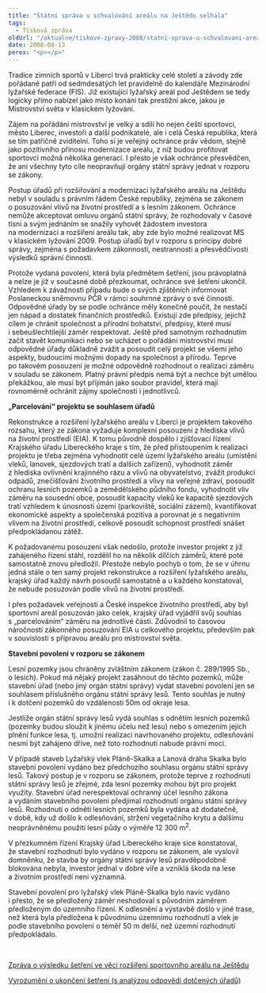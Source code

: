```yaml
---
title: "Státní správa u schvalování areálu na Ještědu selhala"
tags:
  - Tisková zpráva
oldUrl: "/aktualne/tiskove-zpravy-2008/statni-sprava-u-schvalovani-arealu-na-jestedu-selhala"
date: 2008-08-13
perex: "<p></p>"
---
```


<!-- imported from the old website -->

<p class="Nadpis1 perex">Tradice zimních sportů v Liberci trvá prakticky celé století a závody zde pořádané patří od sedmdesátých let pravidelně do kalendáře Mezinárodní lyžařské federace (FIS). Již existující lyžařský areál pod Ještědem se tedy logicky přímo nabízel jako místo konání tak prestižní akce, jakou je Mistrovství světa v klasickém lyžování.</p><p class="Normln-web">Zájem na pořádání mistrovství je velký a sdílí ho nejen čeští sportovci, město Liberec, investoři a další podnikatelé, ale i celá Česká republika, která se tím patřičně zviditelní. Toho si je veřejný ochránce práv vědom, stejně jako pozitivního přínosu modernizace areálu, z níž budou profitovat sportovci možná několika generací. I přesto je však ochránce přesvědčen, že ani všechny tyto cíle neopravňují orgány státní správy jednat v rozporu se zákony.</p><p class="Normln-web">Postup úřadů při rozšiřování a modernizaci lyžařského areálu na Ještědu nebyl v souladu s právním řádem České republiky, zejména se zákonem o posuzování vlivů na životní prostředí a s lesním zákonem. Ochránce nemůže akceptovat omluvu orgánů státní správy, že rozhodovaly v časové tísni a svým jednáním se snažily vyhovět žádostem investora na modernizaci a rozšíření areálu tak, aby zde bylo možné realizovat MS v klasickém lyžování 2009. Postup úřadů byl v rozporu s principy dobré správy, zejména s požadavkem zákonnosti, nestrannosti a přesvědčivosti výsledků správní činnosti.</p><p class="Normln-web">Protože vydaná povolení, která byla předmětem šetření, jsou právoplatná a nelze je již v současné době přezkoumat, ochránce své šetření ukončil. Vzhledem k závažnosti případu bude o svých zjištěních informovat Poslaneckou sněmovnu PČR v rámci souhrnné zprávy o své činnosti. Odpovědné úřady by se podle ochránce měly konečně poučit, že nestačí jen nápad a dostatek finančních prostředků. Existují zde předpisy, jejichž cílem je chránit společnost a přírodní bohatství, předpisy, které musí i sebeušlechtilejší záměr respektovat. Ještě před samotným rozhodnutím začít stavět komunikaci nebo se ucházet o pořádání mistrovství musí odpovědné úřady důkladně zvážit a posoudit celý projekt se všemi jeho aspekty, budoucími možnými dopady na společnost a přírodu. Teprve po takovém posouzení je možné odpovědně rozhodnout o realizaci záměru v souladu se zákonem. Platný právní předpis nemá být a nechce být umělou překážkou, ale musí být přijímán jako soubor pravidel, která mají rovnoměrně ochránit zájmy společnosti i jednotlivců.</p><p class="Normln-web"><span style="FONT-WEIGHT: bold">„</span><span style="FONT-WEIGHT: bold">P</span><span style="FONT-WEIGHT: bold">arcelování“ projektu se souhlasem úřadů</span></p><p class="Normln-web">Rekonstrukce a rozšíření lyžařského areálu v Liberci je projektem takového rozsahu, který ze zákona vyžaduje komplexní posouzení z hlediska vlivů na životní prostředí (EIA). K tomu původně dospělo i zjišťovací řízení Krajského úřadu Libereckého kraje s tím, že před přistoupením k realizaci projektu je třeba zejména vyhodnotit celé území lyžařského areálu (umístění vleků, lanovek, sjezdových tratí a dalších zařízení), vyhodnotit záměr z hlediska ovlivnění krajinného rázu a vlivů na obyvatelstvo, zvážit produkci odpadů, znečišťování životního prostředí a vlivy na veřejné zdraví, posoudit ochranu lesních pozemků a zemědělského půdního fondu, vyhodnotit vliv záměru na sousední obce, posoudit kapacity vleků ke kapacitě sjezdových tratí vzhledem k únosnosti území (parkoviště, sociální zázemí), kvantifikovat ekonomické aspekty a společenská pozitiva a porovnat je s negativním vlivem na životní prostředí, celkově posoudit schopnost prostředí snášet předpokládanou zátěž.</p><p class="Normln-web">K požadovanému posouzení však nedošlo, protože investor projekt z již zahájeného řízení stáhl, rozdělil ho na několik dílčích záměrů, které poté samostatně znovu předložil. Přestože nebylo pochyb o tom, že se v úhrnu jedná stále o ten samý projekt rekonstrukce a rozšíření lyžařského areálu, krajský úřad každý návrh posoudil samostatně a u každého konstatoval, že nebude posuzován podle vlivů na životní prostředí.</p><p class="Normln-web">I přes požadavek veřejnosti a České inspekce životního prostředí, aby byl sportovní areál posuzován jako celek, krajský úřad vyjádřil svůj souhlas s „parcelováním“ záměru na jednotlivé části. Zdůvodnil to časovou náročností zákonného posuzování EIA u celkového projektu, především pak v souvislosti s přípravou areálu pro mistrovství světa.</p><p class="Normln-web" style="FONT-WEIGHT: bold">Stavební povolení v rozporu se zákonem</p><p class="Normln-web">Lesní pozemky jsou chráněny zvláštním zákonem (zákon č. 289/1995 Sb., o lesích). Pokud má nějaký projekt zasáhnout do těchto pozemků, může stavební úřad (nebo jiný orgán státní správy) vydat stavební povolení jen se souhlasem příslušného orgánu státní správy lesů. Tento souhlas je nutný i k dotčení pozemků do vzdálenosti 50m od okraje lesa.</p><p class="Normln-web">Jestliže orgán státní správy lesů vydá souhlas s odnětím lesních pozemků (pozemky budou sloužit k jinému účelu než lesu) nebo s omezením jejich plnění funkce lesa, tj. umožní realizaci navrhovaného projektu, odlesňování nesmí být zahájeno dříve, než toto rozhodnutí nabude právní moci.</p><p class="Normln-web">V případě staveb Lyžařský vlek Pláně-Skalka a Lanová dráha Skalka bylo stavební povolení vydáno bez předchozího souhlasu orgánu státní správy lesů. Takový postup je v rozporu se zákonem, protože teprve z rozhodnutí státní správy lesů je zřejmé, zda lesní pozemky mohou být pro projekt využity. Stavební úřad nerespektoval ochranný účel lesního zákona a vydáním stavebního povolení předjímal rozhodnutí orgánu státní správy lesů. Rozhodnutí o odnětí lesních pozemků byla vydána až dodatečně, v době, kdy už došlo k odlesňování, stržení vegetačního krytu a dalšímu neoprávněnému použití lesní půdy o výměře 12 300 m<sup>2</sup>.</p><p class="Normln-web">V přezkumném řízení Krajský úřad Libereckého kraje sice konstatoval, že stavební rozhodnutí bylo vydáno v rozporu se zákonem, ale vyslovil domněnku, že stavba by orgány státní správy lesů pravděpodobně blokována nebyla, investor jednal v dobré víře a vzniklá škoda na lese a životním prostředí není významná.</p><p class="Normln-web">Stavební povolení pro lyžařský vlek Pláně-Skalka bylo navíc vydáno i přesto, že se předložený záměr neshodoval s původním záměrem předloženým do územního řízení. K odlesnění a výstavbě došlo v jiné trase, než která byla předložena k původnímu územnímu rozhodnutí a vlek je podle stavebního povolení o téměř 50 m delší, než územní rozhodnutí předpokládalo.</p><p class="Normln-web"> </p><p class="Normln-web"><a href="http://www.ochrance.cz/uploads-import/STANOVISKA/Stavebni_rad_a_uzemni_planovani/Umisteni_a_povoleni_staveb/985-07-JPL-Jested-ZZ.pdf" target="_blank">Zpráva o výsledku šetření ve věci rozšíření sportovního areálu na Ještědu </a></p><p class="Normln-web"><a href="http://www.ochrance.cz/uploads-import/STANOVISKA/Stavebni_rad_a_uzemni_planovani/Umisteni_a_povoleni_staveb/985-07-JPL-Jested-UV.pdf" class="_blank">Vyrozumění o ukončení šetření (s analýzou odpovědí dotčených úřadů)</a></p>
